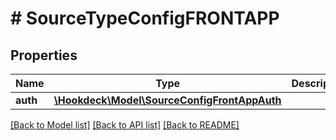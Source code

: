 # # SourceTypeConfigFRONTAPP

## Properties

Name | Type | Description | Notes
------------ | ------------- | ------------- | -------------
**auth** | [**\Hookdeck\Model\SourceConfigFrontAppAuth**](SourceConfigFrontAppAuth.md) |  | [optional]

[[Back to Model list]](../../README.md#models) [[Back to API list]](../../README.md#endpoints) [[Back to README]](../../README.md)
